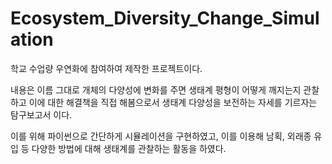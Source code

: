 # Ecosystem_Diversity_Change_Simulation

학교 수업량 우연화에 참여하여 제작한 프로젝트이다.

내용은 이름 그대로 개체의 다양성에 변화를 주면 생태계 평형이 어떻게 깨지는지 관찰하고 이에 대한 해결책을 직접 해봄으로서 생태계 다양성을 보전하는 자세를 기르자는 탐구보고서 이다.

이를 위해 파이썬으로 간단하게 시뮬레이션을 구현하였고, 이를 이용해 남획, 외래종 유입 등 다양한 방법에 대해 생태계를 관찰하는 활동을 하였다.
